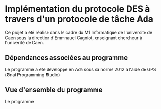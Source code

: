 # Implémentation du protocole DES à travers d'un protocole de tâche Ada

Ce projet a été réalisé dans le cadre du M1 Informatique de l'université de Caen sous la direction d'Emmnauel Cagniot, enseignant chercheur à l'univerité de Caen.

## Dépendances associées au programme

Le programme a été developpé en Ada sous sa norme 2012 à l'aide de GPS (**G**nat **P**rogramming **S**tudio)

## Vue d'ensemble du programme

Le programme 
